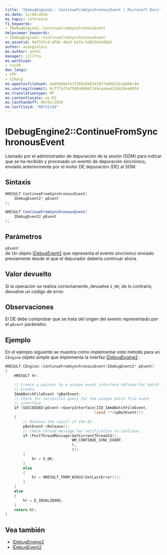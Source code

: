 ```yaml
---
title: 'IDebugEngine2:: ContinueFromSynchronousEvent | Microsoft Docs'
ms.date: 11/04/2016
ms.topic: reference
f1_keywords:
- IDebugEngine2::ContinueFromSynchronousEvent
helpviewer_keywords:
- IDebugEngine2::ContinueFromSynchronousEvent
ms.assetid: 9a57dfcd-df8e-4be5-b1fe-bd853e3c6bb2
author: acangialosi
ms.author: anthc
manager: jillfra
ms.workload:
- vssdk
dev_langs:
- CPP
- CSharp
ms.openlocfilehash: da059b6efe137092d46241977a98b22b1eb66c44
ms.sourcegitcommit: 6cfffa72af599a9d667249caaaa411bb28ea69fd
ms.translationtype: MT
ms.contentlocale: es-ES
ms.lasthandoff: 09/02/2020
ms.locfileid: "80731149"
---
```

# <a name="idebugengine2continuefromsynchronousevent"></a>IDebugEngine2::ContinueFromSynchronousEvent
Llamado por el administrador de depuración de la sesión (SDM) para indicar que se ha recibido y procesado un evento de depuración sincrónico, enviado anteriormente por el motor DE depuración (DE) al SDM.

## <a name="syntax"></a>Sintaxis

```cpp
HRESULT ContinueFromSynchronousEvent(
    IDebugEvent2* pEvent
);
```

```csharp
HRESULT ContinueFromSynchronousEvent(
    IDebugEvent2 pEvent
);
```

## <a name="parameters"></a>Parámetros
`pEvent`\
de Un objeto [IDebugEvent2](../../../extensibility/debugger/reference/idebugevent2.md) que representa el evento sincrónico enviado previamente desde el que el depurador debería continuar ahora.

## <a name="return-value"></a>Valor devuelto
Si la operación se realiza correctamente, devuelve `S_OK`; de lo contrario, devuelve un código de error.

## <a name="remarks"></a>Observaciones
El DE debe comprobar que se trata del origen del evento representado por el `pEvent` parámetro.

## <a name="example"></a>Ejemplo
En el ejemplo siguiente se muestra cómo implementar este método para un `CEngine` objeto simple que implementa la interfaz [IDebugEngine2](../../../extensibility/debugger/reference/idebugengine2.md) .

```cpp
HRESULT CEngine::ContinueFromSynchronousEvent(IDebugEvent2* pEvent)
{
    HRESULT hr;

    // Create a pointer to a unique event interface defined for batch file
    // breaks.
    IAmABatchFileEvent *pBatEvent;
    // Check for successful query for the unique batch file event
    // interface.
    if (SUCCEEDED(pEvent->QueryInterface(IID_IAmABatchFileEvent,
                                        (void **)&pBatEvent)))
    {
        // Release the result of the QI.
        pBatEvent->Release();
        // Check thread message for notification to continue.
        if (PostThreadMessage(GetCurrentThreadId(),
                              WM_CONTINUE_SYNC_EVENT,
                              0,
                              0))
        {
            hr = S_OK;
        }
        else
        {
            hr = HRESULT_FROM_WIN32(GetLastError());
        }
    }
    else
    {
        hr = E_INVALIDARG;
    }
    return hr;
}
```

## <a name="see-also"></a>Vea también
- [IDebugEngine2](../../../extensibility/debugger/reference/idebugengine2.md)
- [IDebugEvent2](../../../extensibility/debugger/reference/idebugevent2.md)
